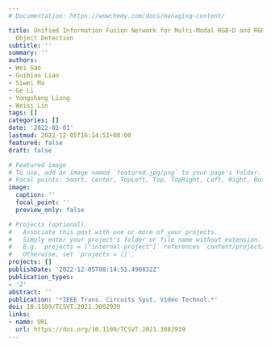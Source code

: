 ```yaml
---
# Documentation: https://wowchemy.com/docs/managing-content/

title: Unified Information Fusion Network for Multi-Modal RGB-D and RGB-T Salient
  Object Detection
subtitle: ''
summary: ''
authors:
- Wei Gao
- Guibiao Liao
- Siwei Ma
- Ge Li
- Yongsheng Liang
- Weisi Lin
tags: []
categories: []
date: '2022-01-01'
lastmod: 2022-12-05T16:14:51+08:00
featured: false
draft: false

# Featured image
# To use, add an image named `featured.jpg/png` to your page's folder.
# Focal points: Smart, Center, TopLeft, Top, TopRight, Left, Right, BottomLeft, Bottom, BottomRight.
image:
  caption: ''
  focal_point: ''
  preview_only: false

# Projects (optional).
#   Associate this post with one or more of your projects.
#   Simply enter your project's folder or file name without extension.
#   E.g. `projects = ["internal-project"]` references `content/project/deep-learning/index.md`.
#   Otherwise, set `projects = []`.
projects: []
publishDate: '2022-12-05T08:14:51.490832Z'
publication_types:
- '2'
abstract: ''
publication: '*IEEE Trans. Circuits Syst. Video Technol.*'
doi: 10.1109/TCSVT.2021.3082939
links:
- name: URL
  url: https://doi.org/10.1109/TCSVT.2021.3082939
---
```

